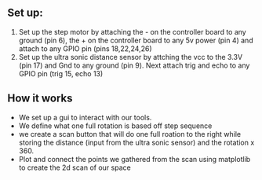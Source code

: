 Set up:
---


1.  Set up the step motor by attaching the - on the controller board to any ground (pin 6), the + on the controller board to any 5v power (pin 4) and attach to any GPIO pin (pins 18,22,24,26)
2.  Set up the ultra sonic distance sensor by attching the vcc to the 3.3V (pin 17) and Gnd to any ground (pin 9). Next attach trig and echo to any GPIO pin (trig 15, echo 13)


How it works
---
- We set up a gui to interact with our tools.
- We define what one full rotation is based off step sequence
- we create a scan button that will do one full roation to the right while storing the distance (input from the ultra sonic sensor) and the rotation x 360.
- Plot and connect the points we gathered from the scan using matplotlib to create the 2d scan of our space

